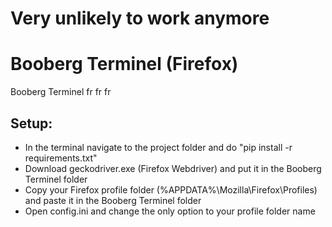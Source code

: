# Very unlikely to work anymore

# Booberg Terminel (Firefox)
Booberg Terminel fr fr fr

## Setup:
- In the terminal navigate to the project folder and do "pip install -r requirements.txt"
- Download geckodriver.exe (Firefox Webdriver) and put it in the Booberg Terminel folder
- Copy your Firefox profile folder (%APPDATA%\Mozilla\Firefox\Profiles\) and paste it in the Booberg Terminel folder
- Open config.ini and change the only option to your profile folder name
